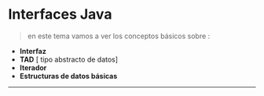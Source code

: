 # Interfaces Java 

> en este tema vamos a  ver los conceptos básicos sobre :
- **Interfaz**
- **TAD** [ tipo abstracto de datos]
- **Iterador**
- **Estructuras de datos básicas**
-------
